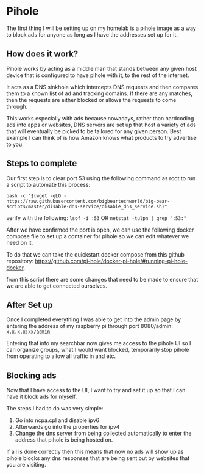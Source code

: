 # Pihole

The first thing I will be setting up on my homelab is a pihole image as a way to block ads for anyone as long as I have the addresses set up for it.

## How does it work?

Pihole works by acting as a middle man that stands between any given host device that is configured to have pihole with it, to the rest of the internet.

It acts as a DNS sinkhole which intercepts DNS requests and then compares them to a known list of ad and tracking domains. If there are any matches, then the requests are either blocked or allows the requests to come through.

This works especially with ads because nowadays, rather than hardcoding ads into apps or websites, DNS servers are set up that host a variety of ads that will eventually be picked to be tailored for any given person. Best example I can think of is how Amazon knows what products to try advertise to you.


## Steps to complete

Our first step is to clear port 53 using the following command as root to run a script to automate this process:

```bash -c "$(wget -qLO - https://raw.githubusercontent.com/bigbeartechworld/big-bear-scripts/master/disable-dns-service/disable_dns_service.sh)"```

verify with the following: ```lsof -i :53``` OR ```netstat -tulpn | grep ":53:"```

After we have confirmed the port is open, we can use the following docker compose file to set up a container for pihole so we can edit whatever we need on it.

To do that we can take the quickstart docker compose from this github repository: https://github.com/pi-hole/docker-pi-hole/#running-pi-hole-docker.

from this script there are some changes that need to be made to ensure that we are able to get connected ourselves.

## After Set up

Once I completed everything I was able to get into the admin page by entering the address of my raspberry pi through port 8080/admin: ```x.x.x.x:xx/admin```

Entering that into my searchbar now gives me access to the pihole UI so I can organize groups, what I would want blocked, temporarily stop pihole from operating to allow all traffic in and etc.

## Blocking ads

Now that I have access to the UI, I want to try and set it up so that I can have it block ads for myself.

The steps I had to do was very simple:

1. Go into ncpa.cpl and disable ipv6
2. Afterwards go into the properties for ipv4
3. Change the dns server from being collected automatically to enter the address that pihole is being hosted on.

If all is done correctly then this means that now no ads will show up as pihole blocks any dns responses that are being sent out by websites that you are visiting.